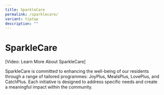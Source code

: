 ```yaml
---
title: SparkleCare
permalink: /sparklecare/
variant: tiptap
description: ""
---
```

<h1>SparkleCare</h1>
<p>[Video: Learn More About SparkleCare]</p>
<p>SparkleCare is committed to enhancing the well-being of our residents
through a range of tailored programmes: JoyPlus, MealsPlus, LovePlus, and
CatchPlus. Each initiative is designed to address specific needs and create
a meaningful impact within the community.</p>